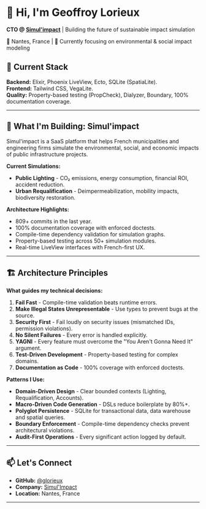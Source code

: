 # 👋 Hi, I'm Geoffroy Lorieux

**CTO @ [Simul'impact](https://simul-impact.fr)** | Building the future of sustainable impact simulation

📍 Nantes, France | 🍵 Currently focusing on environmental & social impact modeling

## 🚀 Current Stack

**Backend:** Elixir, Phoenix LiveView, Ecto, SQLite (SpatiaLite).  
**Frontend:** Tailwind CSS, VegaLite.  
**Quality:** Property-based testing (PropCheck), Dialyzer, Boundary, 100% documentation coverage.

---

## 🎯 What I'm Building: Simul'impact

Simul'impact is a SaaS platform that helps French municipalities and engineering firms simulate the environmental, social, and economic impacts of public infrastructure projects.

**Current Simulations:**
- **Public Lighting** - CO₂ emissions, energy consumption, financial ROI, accident reduction.
- **Urban Requalification** - Deimpermeabilization, mobility impacts, biodiversity restoration.

**Architecture Highlights:**
- 809+ commits in the last year.
- 100% documentation coverage with enforced doctests.
- Compile-time dependency validation for simulation graphs.
- Property-based testing across 50+ simulation modules.
- Real-time LiveView interfaces with French-first UX.

---

## 🏗️ Architecture Principles

**What guides my technical decisions:**

1. **Fail Fast** - Compile-time validation beats runtime errors.
2. **Make Illegal States Unrepresentable** - Use types to prevent bugs at the source.
3. **Security First** - Fail loudly on security issues (mismatched IDs, permission violations).
4. **No Silent Failures** - Every error is handled explicitly.
5. **YAGNI** - Every feature must overcome the "You Aren't Gonna Need It" argument.
6. **Test-Driven Development** - Property-based testing for complex domains.
7. **Documentation as Code** - 100% coverage with enforced doctests.

**Patterns I Use:**
- **Domain-Driven Design** - Clear bounded contexts (Lighting, Requalification, Accounts).
- **Macro-Driven Code Generation** - DSLs reduce boilerplate by 80%+.
- **Polyglot Persistence** - SQLite for transactional data, data warehouse and spatial queries.
- **Boundary Enforcement** - Compile-time dependency checks prevent architectural violations.
- **Audit-First Operations** - Every significant action logged by default.

---

## 📫 Let's Connect

- **GitHub:** [@glorieux](https://github.com/glorieux)
- **Company:** [Simul'Impact](https://simul-impact.fr)
- **Location:** Nantes, France

---
